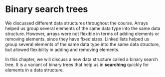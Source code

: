 # Binary search trees

We discussed different data structures throughout the course. Arrays helped us group several elements of the same data type into the same data structure. However, arrays were not flexible in terms of adding elements or removing elements, since they have fixed sizes. Linked lists helped us group several elements of the same data type into the same data structure, but allowed flexibility in adding and removing elements. 

In this chapter, we will discuss a new data structure called a binary search tree. It is a variant of binary trees that help us in **searching** quickly for elements in a data structure.